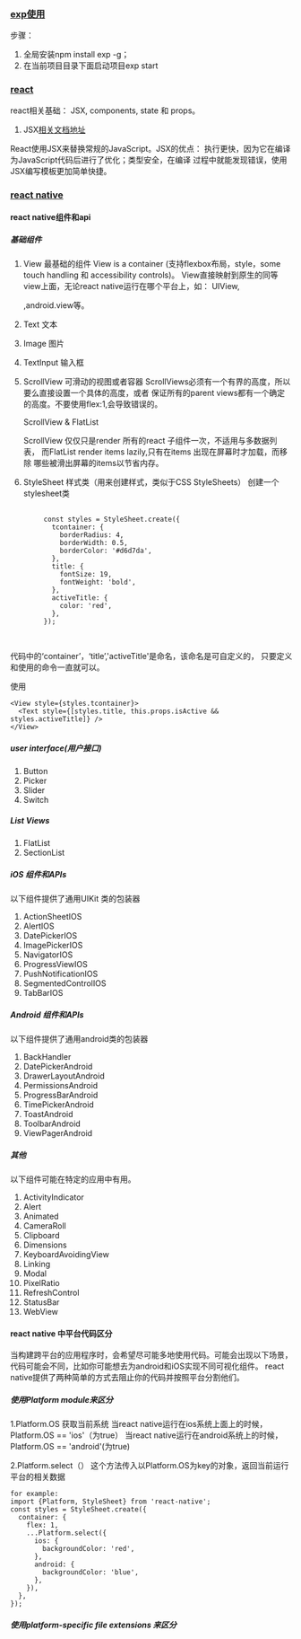 ### [exp使用](https://expo.io/learn)
步骤：
1.  全局安装npm install exp -g；
2. 在当前项目目录下面启动项目exp start

### [react](https://reactjs.org/tutorial/tutorial.html)

 react相关基础： JSX, components, state 和 props。

   1. JSX[相关文档地址](http://www.css88.com/react/docs/jsx-in-depth.html)

React使用JSX来替换常规的JavaScript。JSX的优点：
执行更快，因为它在编译为JavaScript代码后进行了优化；类型安全，在编译
过程中就能发现错误，使用JSX编写模板更加简单快捷。



### [react native](http://facebook.github.io/react-native/docs/tutorial.html)
    
#### react native组件和api

##### 基础组件
1. View   最基础的组件
  View is a container (支持flexbox布局，style，some touch handling 和
  accessibility controls)。
  View直接映射到原生的同等view上面，无论react native运行在哪个平台上，如：
  UIView,<div>,android.view等。

2. Text   文本
3. Image  图片
4. TextInput    输入框
5. ScrollView   可滑动的视图或者容器
   ScrollViews必须有一个有界的高度，所以要么直接设置一个具体的高度，或者
保证所有的parent views都有一个确定的高度。不要使用flex:1,会导致错误的。

   ScrollView & FlatList
   
   ScrollView 仅仅只是render 所有的react 子组件一次，不适用与多数据列表，
   而FlatList render items lazily,只有在items 出现在屏幕时才加载，而移除
   哪些被滑出屏幕的items以节省内存。

6. StyleSheet   样式类（用来创建样式，类似于CSS StyleSheets）
   创建一个stylesheet类

	<pre>
      <code>
	    const styles = StyleSheet.create({
		  tcontainer: {
		    borderRadius: 4,
		    borderWidth: 0.5,
		    borderColor: '#d6d7da',
		  },
		  title: {
		    fontSize: 19,
		    fontWeight: 'bold',
		  },
		  activeTitle: {
		    color: 'red',
		  },
		});
      </code>
	</pre>
	

代码中的‘container’，‘title’,'activeTitle'是命名，该命名是可自定义的，
只要定义和使用的命令一直就可以。

   使用

	<View style={styles.tcontainer}>
	  <Text style={[styles.title, this.props.isActive && styles.activeTitle]} />
	</View>

##### user interface(用户接口)
1. Button
2. Picker
3. Slider
4. Switch

##### List Views
1. FlatList
2. SectionList

##### iOS 组件和APIs
以下组件提供了通用UIKit 类的包装器
1. ActionSheetIOS
2. AlertIOS
3. DatePickerIOS
4. ImagePickerIOS
5. NavigatorIOS
6. ProgressViewIOS
7. PushNotificationIOS
8. SegmentedControlIOS
9. TabBarIOS

##### Android 组件和APIs
以下组件提供了通用android类的包装器
1. BackHandler
2. DatePickerAndroid
3. DrawerLayoutAndroid
4. PermissionsAndroid
5. ProgressBarAndroid
6. TimePickerAndroid
7. ToastAndroid
8. ToolbarAndroid
9. ViewPagerAndroid

##### 其他
以下组件可能在特定的应用中有用。
1. ActivityIndicator
2. Alert
3. Animated
4. CameraRoll
5. Clipboard
6. Dimensions
7. KeyboardAvoidingView
8. Linking
9. Modal
10. PixelRatio
11. RefreshControl
12. StatusBar
13. WebView


#### react  native 中平台代码区分
当构建跨平台的应用程序时，会希望尽可能多地使用代码。可能会出现以下场景，代码可能会不同，比如你可能想去为android和iOS实现不同可视化组件。
react native提供了两种简单的方式去阻止你的代码并按照平台分割他们。
##### 使用Platform module来区分
1.Platform.OS 获取当前系统
当react native运行在ios系统上面上的时候，Platform.OS == 'ios'（为true）
当react native运行在android系统上的时候，Platform.OS == 'android'(为true)

2.Platform.select（）
这个方法传入以Platform.OS为key的对象，返回当前运行平台的相关数据

	for example:
	import {Platform, StyleSheet} from 'react-native';
	const styles = StyleSheet.create({
	  container: {
	    flex: 1,
	    ...Platform.select({
	      ios: {
	        backgroundColor: 'red',
	      },
	      android: {
	        backgroundColor: 'blue',
	      },
	    }),
	  },
	});





##### 使用platform-specific file extensions 来区分





   